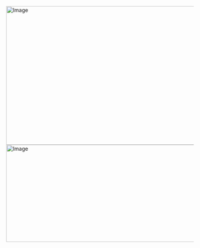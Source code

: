 <img width="877" height="372" alt="Image" src="https://github.com/user-attachments/assets/2a14d53d-fb38-4d84-95b3-dcbd9fb74b86" />


<img width="1766" height="261" alt="Image" src="https://github.com/user-attachments/assets/7163f54d-4f26-4b0b-848b-4f65fb6f15b9" />
